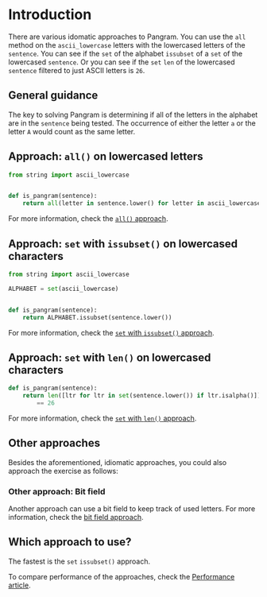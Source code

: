 # Introduction

There are various idomatic approaches to Pangram.
You can use the `all` method on the `ascii_lowercase` letters with the lowercased letters of the `sentence`.
You can see if the `set` of the alphabet `issubset` of a `set` of the lowercased `sentence`.
Or you can see if the `set` `len` of the lowercased `sentence` filtered to just ASCII letters is `26`.

## General guidance

The key to solving Pangram is determining if all of the letters in the alphabet are in the `sentence` being tested.
The occurrence of either the letter `a` or the letter `A` would count as the same letter.

## Approach: `all()` on lowercased letters

```python
from string import ascii_lowercase


def is_pangram(sentence):
    return all(letter in sentence.lower() for letter in ascii_lowercase)

```

For more information, check the [`all()` approach][approach-all].

## Approach: `set` with `issubset()` on lowercased characters

```python
from string import ascii_lowercase

ALPHABET = set(ascii_lowercase)


def is_pangram(sentence):
    return ALPHABET.issubset(sentence.lower())

```

For more information, check the [`set` with `issubset()` approach][approach-set-issubset].

## Approach: `set` with `len()` on lowercased characters

```python
def is_pangram(sentence):
    return len([ltr for ltr in set(sentence.lower()) if ltr.isalpha()]) \
        == 26

```

For more information, check the [`set` with `len()` approach][approach-set-len].

## Other approaches

Besides the aforementioned, idiomatic approaches, you could also approach the exercise as follows:

### Other approach: Bit field

Another approach can use a bit field to keep track of used letters.
For more information, check the [bit field approach][approach-bitfield].

## Which approach to use?

The fastest is the `set` `issubset()` approach.

To compare performance of the approaches, check the [Performance article][article-performance].

[approach-all]: https://exercism.org/tracks/python/exercises/pangram/approaches/all
[approach-set-issubset]: https://exercism.org/tracks/python/exercises/pangram/approaches/set-issubset
[approach-set-len]: https://exercism.org/tracks/python/exercises/pangram/approaches/set-len
[approach-bitfield]: https://exercism.org/tracks/python/exercises/pangram/approaches/bitfield
[article-performance]: https://exercism.org/tracks/python/exercises/pangram/articles/performance
